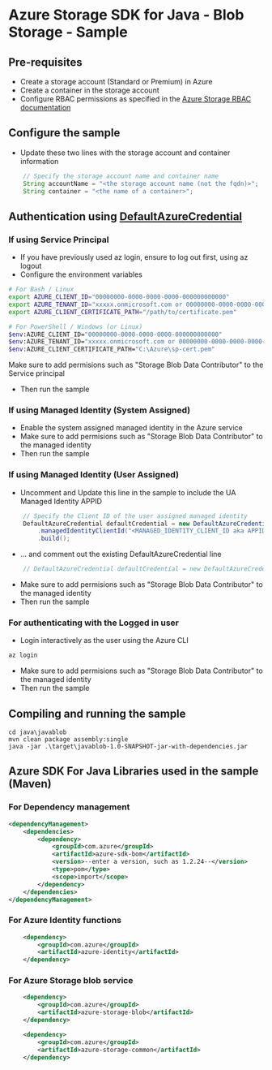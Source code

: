 # Azure Storage SDK for Java - Blob Storage - Sample

## Pre-requisites
- Create a storage account (Standard or Premium) in Azure
- Create a container in the storage account
- Configure RBAC permissions as specified in the [Azure Storage RBAC documentation](https://docs.microsoft.com/en-us/azure/storage/common/storage-auth-aad-rbac-portal)


## Configure the sample
- Update these two lines with the storage account and container information
```java
    // Specify the storage account name and container name 
    String accountName = "<the storage account name (not the fqdn)>";
    String container = "<the name of a container>";
```


## Authentication using [DefaultAzureCredential](https://learn.microsoft.com/en-us/java/api/overview/azure/identity-readme?view=azure-java-stable#environment-variables)

### If using Service Principal

- If you have previously used az login, ensure to log out first, using az logout
- Configure the environment variables
```bash
# For Bash / Linux
export AZURE_CLIENT_ID="00000000-0000-0000-0000-000000000000"
export AZURE_TENANT_ID="xxxxx.onmicrosoft.com or 00000000-0000-0000-0000-000000000000"
export AZURE_CLIENT_CERTIFICATE_PATH="/path/to/certificate.pem"

# For PowerShell / Windows (or Linux)
$env:AZURE_CLIENT_ID="00000000-0000-0000-0000-000000000000"
$env:AZURE_TENANT_ID="xxxxx.onmicrosoft.com or 00000000-0000-0000-0000-000000000000"
$env:AZURE_CLIENT_CERTIFICATE_PATH="C:\Azure\sp-cert.pem"
```
Make sure to add permisions such as "Storage Blob Data Contributor" to the Service principal
- Then run the sample



### If using Managed Identity (System Assigned)
- Enable the system assigned managed identity in the Azure service
- Make sure to add permisions such as "Storage Blob Data Contributor" to the managed identity
- Then run the sample



### If using Managed Identity (User Assigned)

- Uncomment and Update this line in the sample to include the UA Managed Identity APPID

```java
    // Specify the Client ID of the user assigned managed identity
    DefaultAzureCredential defaultCredential = new DefaultAzureCredentialBuilder()
        .managedIdentityClientId("<MANAGED_IDENTITY_CLIENT_ID aka APPID>")
        .build();
```

- ... and comment out the existing DefaultAzureCredential line
```java
    // DefaultAzureCredential defaultCredential = new DefaultAzureCredentialBuilder().build();
```
- Make sure to add permisions such as "Storage Blob Data Contributor" to the managed identity
- Then run the sample

### For authenticating with the Logged in user
- Login interactively as the user using the Azure CLI

```bash
az login
```
- Make sure to add permisions such as "Storage Blob Data Contributor" to the managed identity
- Then run the sample


## Compiling and running the sample

```
cd java\javablob
mvn clean package assembly:single
java -jar .\target\javablob-1.0-SNAPSHOT-jar-with-dependencies.jar
```

## Azure SDK For Java Libraries used in the sample (Maven)

### For Dependency management
```xml
<dependencyManagement>
    <dependencies>
        <dependency>
            <groupId>com.azure</groupId>
            <artifactId>azure-sdk-bom</artifactId>
            <version>--enter a version, such as 1.2.24--</version>
            <type>pom</type>
            <scope>import</scope>
        </dependency>
    </dependencies>
</dependencyManagement>
```

### For Azure Identity functions
```xml
    <dependency>
        <groupId>com.azure</groupId>
        <artifactId>azure-identity</artifactId>
    </dependency>
```

### For Azure Storage blob service
```xml
    <dependency>
        <groupId>com.azure</groupId>
        <artifactId>azure-storage-blob</artifactId>
    </dependency>

    <dependency>
        <groupId>com.azure</groupId>
        <artifactId>azure-storage-common</artifactId>
    </dependency>
```


